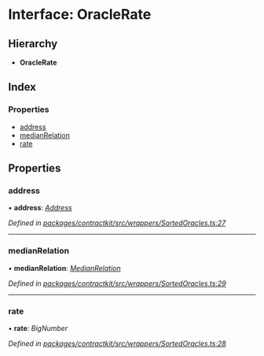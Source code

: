 # Interface: OracleRate

## Hierarchy

* **OracleRate**

## Index

### Properties

* [address](_wrappers_sortedoracles_.oraclerate.md#address)
* [medianRelation](_wrappers_sortedoracles_.oraclerate.md#medianrelation)
* [rate](_wrappers_sortedoracles_.oraclerate.md#rate)

## Properties

###  address

• **address**: *[Address](../modules/_base_.md#address)*

*Defined in [packages/contractkit/src/wrappers/SortedOracles.ts:27](https://github.com/celo-org/celo-monorepo/blob/06adf8b7a/packages/contractkit/src/wrappers/SortedOracles.ts#L27)*

___

###  medianRelation

• **medianRelation**: *[MedianRelation](../enums/_wrappers_sortedoracles_.medianrelation.md)*

*Defined in [packages/contractkit/src/wrappers/SortedOracles.ts:29](https://github.com/celo-org/celo-monorepo/blob/06adf8b7a/packages/contractkit/src/wrappers/SortedOracles.ts#L29)*

___

###  rate

• **rate**: *BigNumber*

*Defined in [packages/contractkit/src/wrappers/SortedOracles.ts:28](https://github.com/celo-org/celo-monorepo/blob/06adf8b7a/packages/contractkit/src/wrappers/SortedOracles.ts#L28)*
